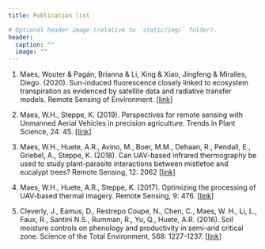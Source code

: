 ```yaml
---
title: Publication list

# Optional header image (relative to `static/img/` folder).
header:
  caption: ""
  image: ""
---
```


1. Maes, Wouter & Pagán, Brianna & Li, Xing & Xiao, Jingfeng & Miralles, Diego. (2020). Sun-induced fluorescence closely linked to ecosystem transpiration as evidenced by satellite data and radiative transfer models. Remote Sensing of Environment. [[link](http://doi.org/10.1016/j.rse.2020.112030)]

2. Maes, W.H., Steppe, K. (2019). Perspectives for remote sensing with Unmanned Aerial Vehicles in precision agriculture. Trends in Plant Science, 24: 45. [[link](https://doi.org/10.1016/j.tplants.2018.11.007)]

3. Maes, W.H., Huete, A.R., Avino, M., Boer, M.M., Dehaan, R., Pendall, E., Griebel, A., Steppe, K. (2018). Can UAV-based infrared thermography be used to study plant-parasite interactions between mistletoe and eucalypt trees? Remote Sensing, 12: 2062 [[link](https://doi.org/10.3390/rs10122062)]

4. Maes, W.H., Huete, A.R., Steppe, K. (2017). Optimizing the processing of UAV-based thermal imagery. Remote Sensing, 9: 476. [[link](https://doi.org/10.3390/rs9050476)]

5. Cleverly, J., Eamus, D., Restrepo Coupe, N., Chen, C., Maes, W. H., Li, L., Faux, R., Santini N.S., Rumman, R., Yu, Q., Huete, A.R. (2016). Soil moisture controls on phenology and productivity in semi-arid critical zone. Science of the Total Environment, 568: 1227-1237. [[link](https://doi.org/10.1016/j.scitotenv.2016.05.142)]

